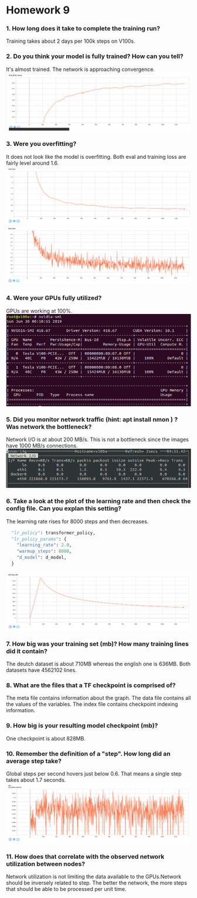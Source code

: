# Homework 9

### 1. How long does it take to complete the training run? 
	
Training takes about 2 days per 100k steps on V100s.  

### 2. Do you think your model is fully trained? How can you tell?

It's almost trained. The network is approaching convergence. 
![bleu](images/bleu.png)

### 3. Were you overfitting?
It does not look like the model is overfitting.  Both eval and training loss are fairly level around 1.6.
![eval_loss](images/eval_loss.png)
![train_loss](images/train_loss.png)

### 4. Were your GPUs fully utilized? 
GPUs are working at 100%.
![gpu_usage](images/gpu_usage.png)

### 5. Did you monitor network traffic (hint: apt install nmon ) ? Was network the bottleneck?

Network I/O is at about 200 MB/s.  This is not a bottleneck since the images have 1000 MB/s connections.
![nmon](images/nmon.png)

### 6. Take a look at the plot of the learning rate and then check the config file. Can you explan this setting?
The learning rate rises for 8000 steps and then decreases.  
```python
  "lr_policy": transformer_policy,
  "lr_policy_params": {
    "learning_rate": 2.0,
    "warmup_steps": 8000,
    "d_model": d_model,
  }
```
![learning_rate](images/learning_rate.png)

### 7. How big was your training set (mb)? How many training lines did it contain?
The deutch dataset is about 710MB whereas the english one is 636MB. Both datasets have 4562102 lines.

### 8. What are the files that a TF checkpoint is comprised of?
The meta file contains information about the graph.  The data file contains all the values of the variables.  The index file contains checkpoint indexing information.

### 9. How big is your resulting model checkpoint (mb)?
One checkpoint is about 828MB.

### 10. Remember the definition of a "step". How long did an average step take?
Global steps per second hovers just below 0.6.  That means a single step takes about 1.7 seconds.
![global_step](images/global_step.png)

### 11. How does that correlate with the observed network utilization between nodes?
Network utilization is not limiting the data available to the GPUs.Network should be inversely related to step. 
The better the network, the more steps that should be able to be processed per unit time.
